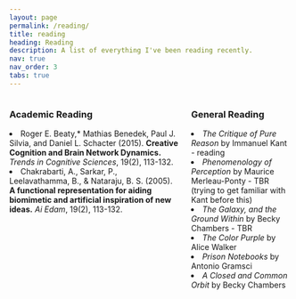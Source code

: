 ```yaml
---
layout: page
permalink: /reading/
title: reading
heading: Reading
description: A list of everything I've been reading recently.
nav: true
nav_order: 3
tabs: true
---
```


<div class="columns">
    <div class="column">
        <h3><b>Academic Reading</b></h3>
        <u1>
            <li>Roger E. Beaty,* Mathias Benedek, Paul J. Silvia, and Daniel L. Schacter (2015). <b>Creative Cognition and Brain Network Dynamics.</b> <i>Trends in Cognitive Sciences</i>, 19(2), 113-132.
            <li>Chakrabarti, A., Sarkar, P., Leelavathamma, B., & Nataraju, B. S. (2005). <b>A functional representation for aiding biomimetic and artificial inspiration of new ideas.</b> <i>Ai Edam</i>, 19(2), 113-132.
        </u1>
    </div>
    <div class="column">
        <h3> General Reading </h3>
        <u1>
            <li><i>The Critique of Pure Reason</i> by Immanuel Kant - reading
            <li><i>Phenomenology of Perception</i> by Maurice Merleau-Ponty - TBR (trying to get familiar with Kant before this)
            <li><i>The Galaxy, and the Ground Within</i> by Becky Chambers - TBR
            <li><i>The Color Purple</i> by Alice Walker
            <li><i>Prison Notebooks</i> by Antonio Gramsci
            <li><i>A Closed and Common Orbit</i> by Becky Chambers
        </u1>    
    </div>        
</div>
